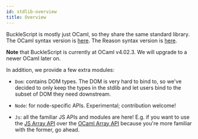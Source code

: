 ```yaml
---
id: stdlib-overview
title: Overview
---
```


BuckleScript is mostly just OCaml, so they share the same standard library. The OCaml syntax version is [here](https://caml.inria.fr/pub/docs/manual-ocaml-4.02/stdlib.html). The Reason syntax version is [here](https://reasonml.github.io/api/index.html).

**Note** that BuckleScript is currently at OCaml v4.02.3. We will upgrade to a newer OCaml later on.

In addition, we provide a few extra modules:

- `Dom`: contains DOM types. The DOM is very hard to bind to, so we've decided to only keep the types in the stdlib and let users bind to the subset of DOM they need downstream.

- `Node`: for node-specific APIs. Experimental; contribution welcome!

- `Js`: all the familiar JS APIs and modules are here! E.g. if you want to use the [JS Array API](https://bucklescript.github.io/bucklescript/api/Js.Array.html) over the [OCaml Array API](https://caml.inria.fr/pub/docs/manual-ocaml-4.02/libref/Array.html) because you're more familiar with the former, go ahead.
